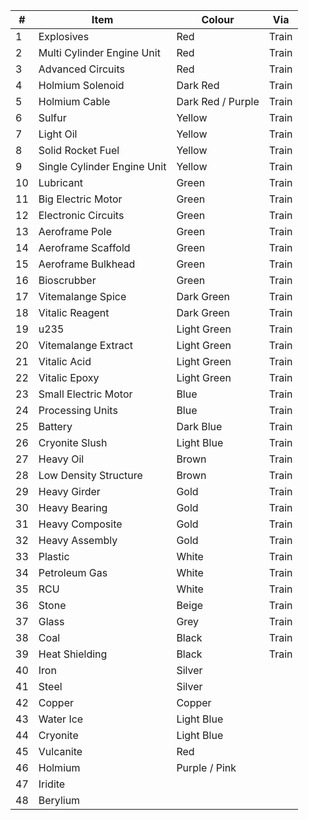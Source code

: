 
| #   | Item                        | Colour            | Via   |
| --- | --------------------------- | ----------------- | ----- |
| 1   | Explosives                  | Red               | Train |
| 2   | Multi Cylinder Engine Unit  | Red               | Train |
| 3   | Advanced Circuits           | Red               | Train |
| 4   | Holmium Solenoid            | Dark Red          | Train |
| 5   | Holmium Cable               | Dark Red / Purple | Train |
| 6   | Sulfur                      | Yellow            | Train |
| 7   | Light Oil                   | Yellow            | Train |
| 8   | Solid Rocket Fuel           | Yellow            | Train |
| 9   | Single Cylinder Engine Unit | Yellow            | Train |
| 10  | Lubricant                   | Green             | Train |
| 11  | Big Electric Motor          | Green             | Train |
| 12  | Electronic Circuits         | Green             | Train |
| 13  | Aeroframe Pole              | Green             | Train |
| 14  | Aeroframe Scaffold          | Green             | Train |
| 15  | Aeroframe Bulkhead          | Green             | Train |
| 16  | Bioscrubber                 | Green             | Train |
| 17  | Vitemalange Spice           | Dark Green        | Train |
| 18  | Vitalic Reagent             | Dark Green        | Train |
| 19  | u235                        | Light Green       | Train |
| 20  | Vitemalange Extract         | Light Green       | Train |
| 21  | Vitalic Acid                | Light Green       | Train |
| 22  | Vitalic Epoxy               | Light Green       | Train |
| 23  | Small Electric Motor        | Blue              | Train |
| 24  | Processing Units            | Blue              | Train |
| 25  | Battery                     | Dark Blue         | Train |
| 26  | Cryonite Slush              | Light Blue        | Train |
| 27  | Heavy Oil                   | Brown             | Train |
| 28  | Low Density Structure       | Brown             | Train |
| 29  | Heavy Girder                | Gold              | Train |
| 30  | Heavy Bearing               | Gold              | Train |
| 31  | Heavy Composite             | Gold              | Train |
| 32  | Heavy Assembly              | Gold              | Train |
| 33  | Plastic                     | White             | Train |
| 34  | Petroleum Gas               | White             | Train |
| 35  | RCU                         | White             | Train |
| 36  | Stone                       | Beige             | Train |
| 37  | Glass                       | Grey              | Train |
| 38  | Coal                        | Black             | Train |
| 39  | Heat Shielding              | Black             | Train |
| 40  | Iron                        | Silver            |       |
| 41  | Steel                       | Silver            |       |
| 42  | Copper                      | Copper            |       |
| 43  | Water Ice                   | Light Blue        |       |
| 44  | Cryonite                    | Light Blue        |       |
| 45  | Vulcanite                   | Red               |       |
| 46  | Holmium                     | Purple / Pink     |       |
| 47  | Iridite                     |                   |       |
| 48  | Berylium                    |                   |       |
